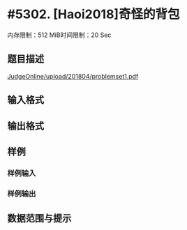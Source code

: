 # #5302. [Haoi2018]奇怪的背包

内存限制：512 MiB时间限制：20 Sec

## 题目描述

 [JudgeOnline/upload/201804/problemset1.pdf](upload/201804/problemset1.pdf)

## 输入格式

## 输出格式

## 样例

### 样例输入

### 样例输出

## 数据范围与提示

